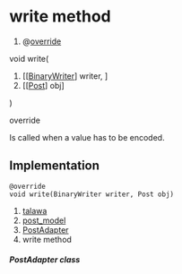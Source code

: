 
<div>

# write method

</div>


<div>

1.  @[override](https://api.flutter.dev/flutter/dart-core/override-constant.html)

</div>

void write(

1.  [[[BinaryWriter](https://pub.dev/documentation/hive/2.2.3/hive/BinaryWriter-class.md)]
    writer, ]
2.  [[[Post](../../models_post_post_model/Post-class.md)]
    obj]

)


override




Is called when a value has to be encoded.



## Implementation

``` language-dart
@override
void write(BinaryWriter writer, Post obj) 
```







1.  [talawa](../../index.md)
2.  [post_model](../../models_post_post_model/)
3.  [PostAdapter](../../models_post_post_model/PostAdapter-class.md)
4.  write method

##### PostAdapter class







